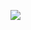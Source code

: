 [<img src="https://cdn.discordapp.com/attachments/1022998020918362133/1030813352508801124/unknown.png">](https://github.com/BlurryGuy/Colored-Text-In-Colorama)
